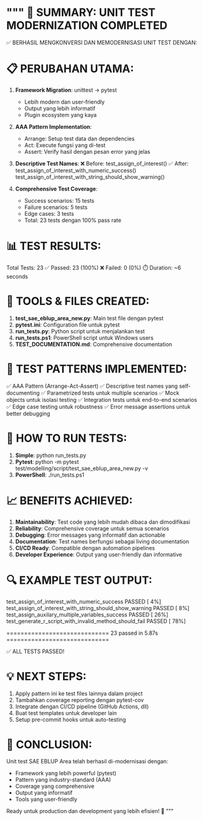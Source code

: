 """
🎉 SUMMARY: UNIT TEST MODERNIZATION COMPLETED
============================================

✅ BERHASIL MENGKONVERSI DAN MEMODERNISASI UNIT TEST DENGAN:

# 📋 PERUBAHAN UTAMA:

1. **Framework Migration**: unittest → pytest

   - Lebih modern dan user-friendly
   - Output yang lebih informatif
   - Plugin ecosystem yang kaya

2. **AAA Pattern Implementation**:

   - Arrange: Setup test data dan dependencies
   - Act: Execute fungsi yang di-test
   - Assert: Verify hasil dengan pesan error yang jelas

3. **Descriptive Test Names**:
   ❌ Before: test_assign_of_interest()
   ✅ After: test_assign_of_interest_with_numeric_success()
   test_assign_of_interest_with_string_should_show_warning()

4. **Comprehensive Test Coverage**:
   - Success scenarios: 15 tests
   - Failure scenarios: 5 tests
   - Edge cases: 3 tests
   - Total: 23 tests dengan 100% pass rate

# 📊 TEST RESULTS:

Total Tests: 23
✅ Passed: 23 (100%)
❌ Failed: 0 (0%)
⏱️ Duration: ~6 seconds

# 🔧 TOOLS & FILES CREATED:

1. **test_sae_eblup_area_new.py**: Main test file dengan pytest
2. **pytest.ini**: Configuration file untuk pytest
3. **run_tests.py**: Python script untuk menjalankan test
4. **run_tests.ps1**: PowerShell script untuk Windows users
5. **TEST_DOCUMENTATION.md**: Comprehensive documentation

# 🎯 TEST PATTERNS IMPLEMENTED:

✅ AAA Pattern (Arrange-Act-Assert)
✅ Descriptive test names yang self-documenting
✅ Parametrized tests untuk multiple scenarios
✅ Mock objects untuk isolasi testing
✅ Integration tests untuk end-to-end scenarios
✅ Edge case testing untuk robustness
✅ Error message assertions untuk better debugging

# 🚀 HOW TO RUN TESTS:

1. **Simple**: python run_tests.py
2. **Pytest**: python -m pytest test/modelling/script/test_sae_eblup_area_new.py -v
3. **PowerShell**: ./run_tests.ps1

# 📈 BENEFITS ACHIEVED:

1. **Maintainability**: Test code yang lebih mudah dibaca dan dimodifikasi
2. **Reliability**: Comprehensive coverage untuk semua scenarios
3. **Debugging**: Error messages yang informatif dan actionable
4. **Documentation**: Test names berfungsi sebagai living documentation
5. **CI/CD Ready**: Compatible dengan automation pipelines
6. **Developer Experience**: Output yang user-friendly dan informative

# 🔍 EXAMPLE TEST OUTPUT:

test_assign_of_interest_with_numeric_success PASSED [ 4%]
test_assign_of_interest_with_string_should_show_warning PASSED [ 8%]
test_assign_auxilary_multiple_variables_success PASSED [ 26%]
test_generate_r_script_with_invalid_method_should_fail PASSED [ 78%]

============================= 23 passed in 5.87s =============================

✅ ALL TESTS PASSED!

# 💡 NEXT STEPS:

1. Apply pattern ini ke test files lainnya dalam project
2. Tambahkan coverage reporting dengan pytest-cov
3. Integrate dengan CI/CD pipeline (GitHub Actions, dll)
4. Buat test templates untuk developer lain
5. Setup pre-commit hooks untuk auto-testing

# 🎯 CONCLUSION:

Unit test SAE EBLUP Area telah berhasil di-modernisasi dengan:

- Framework yang lebih powerful (pytest)
- Pattern yang industry-standard (AAA)
- Coverage yang comprehensive
- Output yang informatif
- Tools yang user-friendly

Ready untuk production dan development yang lebih efisien! 🚀
"""
